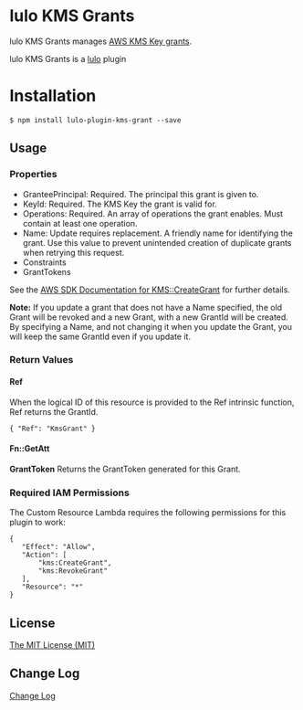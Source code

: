 # lulo KMS Grants

lulo KMS Grants manages [AWS KMS Key grants](http://docs.aws.amazon.com/kms/latest/developerguide/grants.html).

lulo KMS Grants is a [lulo](https://github.com/carlnordenfelt/lulo) plugin

# Installation
```
$ npm install lulo-plugin-kms-grant --save
```

## Usage
### Properties
* GranteePrincipal: Required. The principal this grant is given to.
* KeyId: Required. The KMS Key the grant is valid for.
* Operations: Required. An array of operations the grant enables. Must contain at least one operation.
* Name: Update requires replacement. A friendly name for identifying the grant. Use this value to prevent unintended creation of duplicate grants when retrying this request.
* Constraints
* GrantTokens

See the [AWS SDK Documentation for KMS::CreateGrant](http://docs.aws.amazon.com/AWSJavaScriptSDK/latest/AWS/KMS.html#createGrant-property) for further details.

**Note:**
If you update a grant that does not have a Name specified, the old Grant will be revoked and a new Grant, with a new GrantId will be created.
By specifying a Name, and not changing it when you update the Grant, you will keep the same GrantId even if you update it.

### Return Values

#### Ref
When the logical ID of this resource is provided to the Ref intrinsic function, Ref returns the GrantId.

`{ "Ref": "KmsGrant" }`

#### Fn::GetAtt

**GrantToken** Returns the GrantToken generated for this Grant.

### Required IAM Permissions
The Custom Resource Lambda requires the following permissions for this plugin to work:
```
{
   "Effect": "Allow",
   "Action": [
       "kms:CreateGrant",
       "kms:RevokeGrant"
   ],
   "Resource": "*"
}
```

## License
[The MIT License (MIT)](/LICENSE)

## Change Log
[Change Log](/CHANGELOG.md)
